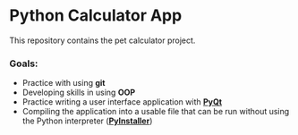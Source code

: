 # Python Calculator App
This repository contains the pet calculator project. 
### Goals:
 - Practice with using **git**
 - Developing skills in using **OOP**
 - Practice writing a user interface application with **[PyQt](https://www.riverbankcomputing.com/software/pyqt/download)**
 - Compiling the application into a usable file that can be run without using the Python interpreter (**[PyInstaller](https://pyinstaller.org/en/stable/)**)
<!-- 
### Create Executable 
`pip install pyinstaller
pyinstaller --onefile -w calc.py` -- TODO
-->